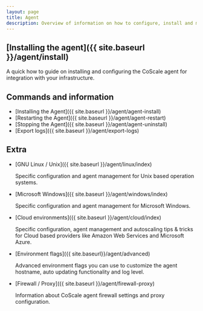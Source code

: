 ```yaml
---
layout: page
title: Agent
description: Overview of information on how to configure, install and maintain the CoScale agent.
---
```


## [Installing the agent]({{ site.baseurl }}/agent/install)
A quick how to guide on installing and configuring the CoScale agent for integration with your infrastructure.

## Commands and information

* [Installing the Agent]({{ site.baseurl }}/agent/agent-install)
* [Restarting the Agent]({{ site.baseurl }}/agent/agent-restart)
* [Stopping the Agent]({{ site.baseurl }}/agent/agent-uninstall)
* [Export logs]({{ site.baseurl }}/agent/export-logs)

## Extra

* [GNU Linux / Unix]({{ site.baseurl }}/agent/linux/index)

    Specific configuration and agent management for Unix based operation systems.

* [Microsoft Windows]({{ site.baseurl }}/agent/windows/index)

    Specific configuration and agent management for Microsoft Windows.

* [Cloud environments]({{ site.baseurl }}/agent/cloud/index)

    Specific configuration, agent management and autoscaling tips & tricks for Cloud based providers like Amazon Web Services and Microsoft Azure.

* [Environment flags]({{ site.baseurl}}/agent/advanced)

    Advanced environment flags you can use to customize the agent hostname, auto updating functionality and log level.

* [Firewall / Proxy]({{ site.baseurl }}/agent/firewall-proxy)

    Information about CoScale agent firewall settings and proxy configuration.
